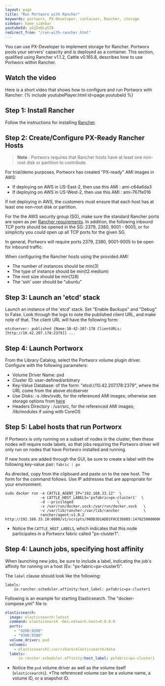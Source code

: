 ```yaml
---
layout: page
title: "Run Portworx with Rancher"
keywords: portworx, PX-Developer, container, Rancher, storage
sidebar: home_sidebar
youtubeId: yGjDxDLyS78
redirect_from: "/run-with-rancher.html"
---
```

You can use PX-Developer to implement storage for Rancher. Portworx pools your servers' capacity and is deployed as a container. This section, qualified using Rancher v1.1.2, Cattle v0.165.8, describes how to use Portworx within Rancher.

## Watch the video
Here is a short video that shows how to configure and run Portworx with Rancher:
{% include youtubePlayer.html id=page.youtubeId %}

## Step 1: Install Rancher

Follow the instructions for installing [Rancher](http://docs.rancher.com/rancher/latest/en/quick-start-guide/).

## Step 2: Create/Configure PX-Ready Rancher Hosts

>**Note** : Portworx requires that Rancher hosts have at least one non-root disk or partition to contribute.

For trial/demo purposes, Portworx has created "PX-ready" AMI images in AWS:
* If deploying on AWS in US-East-2, then use this AMI : ami-c64a6da3
* If deploying on AWS in US-West-2, then use this AMI : ami-767fe016

If not deploying in AWS, the customers must ensure that each host has at least one non-root disk or partition.

For the the AWS security group (SG), make sure the standard Rancher ports are open as per 
[Rancher requirements](https://docs.rancher.com/rancher/v1.2/en/hosts/amazon/).
In addition, the following inbound TCP ports should be opened in the SG:  2379, 2380, 9001 - 9005, 
or for simplicity you could open up all TCP ports for the given SG.    

In general, Portworx will require ports 2379, 2380, 9001-9005 to be open for inbound traffic.

When configuring the Rancher hosts using the provided AMI:
* The number of instances should be min(3)
* The type of instance should be min(t2.medium)   
* The root size should be min(128)    
* The 'ssh' user should be "ubuntu"

## Step 3: Launch an 'etcd' stack

Launch an instance of the 'etcd' stack.
Set "Enable Backups" and "Debug" to False.
Look through the logs to note the published client URL, and make note of that. 
The client URL will have the following form:
```
etcdserver: published {Name:10-42-207-178 ClientURLs:[http://10.42.207.178:2379]} ...
```

## Step 4: Launch Portworx

From the Library Catalog, select the Portworx volume plugin driver.  Configure with the following parameters:
* Volume Driver Name: pxd
* Cluster ID: user-defined/arbitrary
* Key-Value Database: of the form:  "etcd://10.42.207.178:2379", where the URL come from the above etcdserver
* Use Disks: -s /dev/xvdb, for the referenced AMI images; otherwise see storage options from [here](/install/docker.html#run-px)
* Headers Directory : /usr/src, for the referenced AMI images; /lib/modules if using with CoreOS

## Step 5: Label hosts that run Portworx

If Portworx is only running on a subset of nodes in the cluster, then these nodes will require node labels, 
so that jobs requiring the Portworx driver will only run on nodes that have Portworx installed and running.

If new hosts are added through the GUI, be sure to create a label with the following key-value pair: `fabric : px`

As directed, copy from the clipboard and paste on to the new host. The form for the command follows. Use IP addresses that are appropriate for your environment.

```
sudo docker run -e CATTLE_AGENT_IP="192.168.33.12"  \
                -e CATTLE_HOST_LABELS='pxfabric=px-cluster1'  \
                -d --privileged                    \ 
                -v /var/run/docker.sock:/var/run/docker.sock   \
                -v /var/lib/rancher:/var/lib/rancher           \
                rancher/agent:v1.0.2 http://192.168.33.10:8080/v1/scripts/98DD3D1ADD1F0CE368B5:1470250800000:IVpsBQEDjYGHDEULOfGjt9qgA

```

* Notice the `CATTLE_HOST_LABELS`, which indicates that this node participates in a Portworx fabric called "px-cluster1".

## Step 4: Launch jobs, specifying host affinity

When launching new jobs, be sure to include a label, indicating the job's affinity for running on a host (Ex: "px-fabric=px-cluster1)".

The `label` clause should look like the following:

```
labels:
    io.rancher.scheduler.affinity:host_label: pxfabric=px-cluster1
```

Following is an example for starting Elasticsearch. The "docker-compose.yml" file is:

```yaml
elasticsearch:
  image: elasticsearch:latest
  command: elasticsearch -Des.network.host=0.0.0.0
  ports:
    - "9200:9200"
    - "9300:9300"
  volume_driver: pxd
  volumes:
    - elasticsearch1:/usr/share/elasticsearch/data
  labels:
      io.rancher.scheduler.affinity:host_label: pxfabric=px-cluster1
```

* Notice the `pxd` volume driver as well as the volume itself (`elasticsearch1`).
*The referenced volume can be a volume name, a volume ID, or a snapshot ID.  

